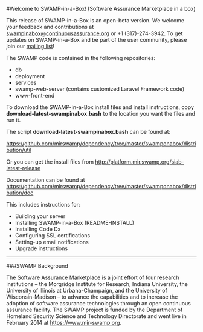 #Welcome to SWAMP-in-a-Box! (Software Assurance Marketplace in a box)

This release of SWAMP-in-a-Box is an open-beta version.  We welcome your feedback and contributions at swampinabox@continuousassurance.org or +1 (317)-274-3942.  To get updates on SWAMP-in-a-Box and be part of the user community, please join our [mailing list](https://lists.cosalab.org/mailman/listinfo/swampinabox "SWAMP Mailing List")!

The SWAMP code is contained in the following repositories:

- db
- deployment
- services
- swamp-web-server (contains customized Laravel Framework code)
- www-front-end

To download the SWAMP-in-a-Box install files and install instructions, copy **download-latest-swampinabox.bash** to the location you want the files and run it.

The script **download-latest-swampinabox.bash** can be found at:

<https://github.com/mirswamp/dependency/tree/master/swamponabox/distribution/util>

Or you can get the install files from <http://platform.mir.swamp.org/siab-latest-release>

Documentation can be found at <https://github.com/mirswamp/dependency/tree/master/swamponabox/distribution/doc>

This includes instructions for: 

- Building your server
- Installing SWAMP-in-a-Box (README-INSTALL) 
- Installing Code Dx 
- Configuring SSL certifications
- Setting-up email notifications
- Upgrade instructions
 
---

###SWAMP Background

The Software Assurance Marketplace is a joint effort of four research institutions – the Morgridge Institute for Research, Indiana University, the University of Illinois at Urbana-Champaign, and the University of Wisconsin-Madison – to advance the capabilities and to increase the adoption of software assurance technologies through an open continuous assurance facility. The SWAMP project is funded by the Department of Homeland Security Science and Technology Directorate and went live in February 2014 at <https://www.mir-swamp.org>.  
